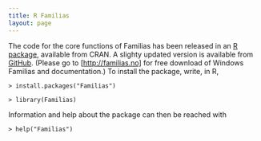 ```yaml
---
title: R Familias
layout: page
---
```


The code for the core functions of Familias has been released in an [R
package], available from CRAN. A slighty updated version is available
from [GitHub]. (Please go to [http://familias.no] for free download of
Windows Familias and documentation.) To install the package, write, in
R,

```
> install.packages("Familias")

> library(Familias)
```

Information and help about the package can then be reached with

```
> help("Familias")
```

  [R package]: https://CRAN.R-project.org/package=Familias
  [GitHub]: https://github.com/thoree/Familias
  [http://familias.no]: http://familias.no/
